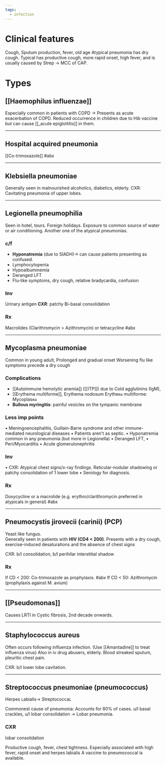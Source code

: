```yaml
---
tags:
  - infection
---
```

# Clinical features 
Cough, Sputum production, fever, old age
Atypical pneumonia has dry cough.
Typical has productive cough, more rapid onset, high fever, and is usually caused by Strep -> MCC of CAP. 
# Types
## [[Haemophilus influenzae]]
Especially common in patients with COPD -> Presents as acute exacerbation of COPD. 
Reduced occurrence in children due to Hib vaccine but can cause [[_acute epiglottitis]] in them. 

---
## Hospital acquired pneumonia
[[Co-trimoxazole]] #abx 

---
## Klebsiella pneumoniae
Generally seen in malnourished alcoholics, diabetics, elderly.
CXR: Cavitating pneumonia of upper lobes. 

---
## Legionella pneumophilia
Seen in hotel, tours. Foreign holidays. Exposure to common source of water or air conditioning. 
Another one of the atypical pneumonias.
### c/f
- **Hyponatremia** (due to SIADH)-> can cause patients presenting as confused.
- Lymphocytopenia
- Hypoalbuminemia
- Deranged LFT
- Flu-like symptoms, dry cough, relative bradycardia, confusion
### Inv
Urinary antigen
**CXR**: patchy Bi-basal consolidation
### Rx
Macrolides (Clarithromycin > Azithromycin) or tetracycline #abx 

---
## Mycoplasma pneumoniae	
Common in young adult, 
Prolonged and gradual onset
Worsening flu like symptoms precede a dry cough
### Complications
- [[Autoimmune hemolytic anemia]] ([[ITP]]) due to Cold agglutinins (IgM),
- [[Erythema multiforme]], Erythema nodosum
	Erythe`ma` multiforme: Mycoplas`ma`
- **Bullous myringitis**: painful vesicles on the tympanic membrane
### Less imp points
• Meningoencephalitis, Guillain-Barre syndrome and other immune-mediated neurological diseases
• Patients aren't as septic. 
• Hyponatremia common in any pneumonia (but more in Legionella)
• Deranged LFT, 
• Peri/Myocarditis
• Acute glomerulonephritis
### Inv
• CXR: Atypical chest signs/x-ray findings. Reticular-nodular shadowing or patchy consolidation of 1 lower lobe
• Serology for diagnosis. 
### Rx
Doxycycline or a macrolide (e.g. erythro/clarithromycin preferred in atypicals in general) #abx

---
## Pneumocystis jirovecii (carinii) (PCP)	
Yeast like fungus.  
Generally seen in patients with **HIV (CD4 < 200)**.
Presents with a dry cough, exercise-induced desaturations and the absence of chest signs

CXR: b/l consolidation, b/l perihilar interstitial shadow
### Rx
If CD < 200: Co-trimoxazole as prophylaxis. #abx
If CD < 50: Azithromycin (prophylaxis against M. avium)

---
## [[Pseudomonas]]	
Causes LRTI in Cystic fibrosis, 2nd decade onwards. 

---
## Staphylococcus aureus
Often occurs following influenza infection. (Use [[Amantadine]] to treat influenza virus)
Also in iv drug abusers, elderly.
Blood streaked sputum, pleuritic chest pain.

CXR: b/l lower lobe cavitation.

---
## Streptococcus pneumoniae (pneumococcus)
Herpes `L`abialis-> Streptococca`L`
	
Commonest cause of pneumonia: Accounts for 80% of cases. 
u/l basal crackles, u/l lobar consolidation -> Lobar pneumonia.

### CXR
lobar consolidation

Productive cough, fever, chest tightness.
Especially associated with high fever, rapid onset and herpes labialis
A vaccine to pneumococcal is available. 
